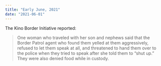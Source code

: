 ```yaml
---
title: "Early June, 2021"
date: "2021-06-01"
---
```


The Kino Border Initiative reported:

> One woman who traveled with her son and nephews said that the Border Patrol agent who found them yelled at them aggressively, refused to let them speak at all, and threatened to hand them over to the police when they tried to speak after she told them to “shut up.” They were also denied food while in custody.
